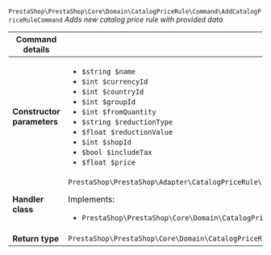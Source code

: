 `PrestaShop\PrestaShop\Core\Domain\CatalogPriceRule\Command\AddCatalogPriceRuleCommand`
_Adds new catalog price rule with provided data_

| Command details            |    |
| -------------------------- | -- |
| **Constructor parameters** | <ul> <li>`$string $name`</li>  <li>`$int $currencyId`</li>  <li>`$int $countryId`</li>  <li>`$int $groupId`</li>  <li>`$int $fromQuantity`</li>  <li>`$string $reductionType`</li>  <li>`$float $reductionValue`</li>  <li>`$int $shopId`</li>  <li>`$bool $includeTax`</li>  <li>`$float $price`</li> </ul> |
| **Handler class**          | `PrestaShop\PrestaShop\Adapter\CatalogPriceRule\CommandHandler\AddCatalogPriceRuleHandler`  <p> Implements: </p> <ul>  <li>`PrestaShop\PrestaShop\Core\Domain\CatalogPriceRule\CommandHandler\AddCatalogPriceRuleHandlerInterface`</li>  |
| **Return type** |  `PrestaShop\PrestaShop\Core\Domain\CatalogPriceRule\ValueObject\CatalogPriceRuleId`  |

